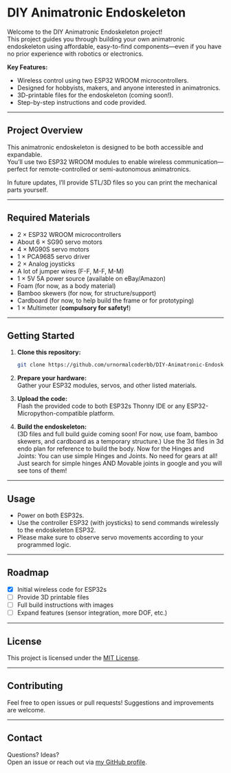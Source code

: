 # DIY Animatronic Endoskeleton

Welcome to the DIY Animatronic Endoskeleton project!  
This project guides you through building your own animatronic endoskeleton using affordable, easy-to-find components—even if you have no prior experience with robotics or electronics.

**Key Features:**
- Wireless control using two ESP32 WROOM microcontrollers.
- Designed for hobbyists, makers, and anyone interested in animatronics.
- 3D-printable files for the endoskeleton (coming soon!).
- Step-by-step instructions and code provided.

---

## Project Overview

This animatronic endoskeleton is designed to be both accessible and expandable.  
You’ll use two ESP32 WROOM modules to enable wireless communication—perfect for remote-controlled or semi-autonomous animatronics.

In future updates, I’ll provide STL/3D files so you can print the mechanical parts yourself.

---

## Required Materials

- 2 × ESP32 WROOM microcontrollers
- About 6 × SG90 servo motors
- 4 × MG90S servo motors
- 1 × PCA9685 servo driver
- 2 × Analog joysticks
- A lot of jumper wires (F-F, M-F, M-M)
- 1 × 5V 5A power source (available on eBay/Amazon)
- Foam (for now, as a body material)
- Bamboo skewers (for now, for structure/support)
- Cardboard (for now, to help build the frame or for prototyping)
- 1 × Multimeter (**compulsory for safety!**)

---

## Getting Started

1. **Clone this repository:**
   ```sh
   git clone https://github.com/urnormalcoderbb/DIY-Animatronic-Endoskeleton.git
   ```
2. **Prepare your hardware:**  
   Gather your ESP32 modules, servos, and other listed materials.

3. **Upload the code:**  
   Flash the provided code to both ESP32s Thonny IDE or any ESP32-Micropython-compatible platform.

4. **Build the endoskeleton:**  
   (3D files and full build guide coming soon! For now, use foam, bamboo skewers, and cardboard as a temporary structure.)
   Use the 3d files in 3d endo plan for reference to build the body.
   Now for the Hinges and Joints:
   You can use simple Hinges and Joints. No need for gears at all!
   Just search for simple hinges AND Movable joints in google and you will see tons of them!
   

---

## Usage

- Power on both ESP32s.
- Use the controller ESP32 (with joysticks) to send commands wirelessly to the endoskeleton ESP32.
- Please make sure to observe servo movements according to your programmed logic.

---

## Roadmap

- [x] Initial wireless code for ESP32s
- [ ] Provide 3D printable files
- [ ] Full build instructions with images
- [ ] Expand features (sensor integration, more DOF, etc.)

---

## License

This project is licensed under the [MIT License](LICENSE).

---

## Contributing

Feel free to open issues or pull requests! Suggestions and improvements are welcome.

---

## Contact

Questions? Ideas?  
Open an issue or reach out via [my GitHub profile](https://github.com/urnormalcoderbb).
